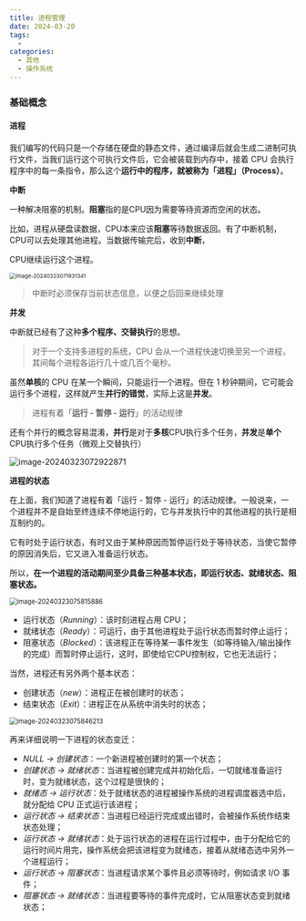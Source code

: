 ```yaml
---
title: 进程管理
date: 2024-03-20
tags: 
  - 
categories: 
  - 其他
  - 操作系统
---
```


### 基础概念

#### **进程**

我们编写的代码只是一个存储在硬盘的静态文件，通过编译后就会生成二进制可执行文件，当我们运行这个可执行文件后，它会被装载到内存中，接着 CPU 会执行程序中的每一条指令，那么这个**运行中的程序，就被称为「进程」（Process）**。

**中断**

一种解决阻塞的机制。**阻塞**指的是CPU因为需要等待资源而空闲的状态。

比如，进程从硬盘读数据，CPU本来应该**阻塞**等待数据返回。有了中断机制，CPU可以去处理其他进程。当数据传输完后，收到**中断**，

CPU继续运行这个进程。

<img src="https://typora-1309665611.cos.ap-nanjing.myqcloud.com/typora/image-20240323071931341.png" alt="image-20240323071931341" style="zoom:67%;" />



> 中断时必须保存当前状态信息，以便之后回来继续处理

**并发**

中断就已经有了这种**多个程序、交替执行**的思想。

>对于一个支持多进程的系统，CPU 会从一个进程快速切换至另一个进程，其间每个进程各运行几十或几百个毫秒。

虽然**单核**的 CPU 在某一个瞬间，只能运行一个进程。但在 1 秒钟期间，它可能会运行多个进程，这样就产生**并行的错觉**，实际上这是**并发**。

>进程有着「**运行 - 暂停 - 运行**」的活动规律

还有个并行的概念容易混淆，**并行**是对于**多核**CPU执行多个任务，**并发**是**单个**CPU执行多个任务（微观上交替执行）

![image-20240323072922871](https://typora-1309665611.cos.ap-nanjing.myqcloud.com/typora/image-20240323072922871.png)

**进程的状态**

在上面，我们知道了进程有着「运行 - 暂停 - 运行」的活动规律。一般说来，一个进程并不是自始至终连续不停地运行的，它与并发执行中的其他进程的执行是相互制约的。

它有时处于运行状态，有时又由于某种原因而暂停运行处于等待状态，当使它暂停的原因消失后，它又进入准备运行状态。

所以，**在一个进程的活动期间至少具备三种基本状态，即运行状态、就绪状态、阻塞状态。**

<img src="https://typora-1309665611.cos.ap-nanjing.myqcloud.com/typora/image-20240323075815886.png" alt="image-20240323075815886" style="zoom:80%;" />

- 运行状态（*Running*）：该时刻进程占用 CPU；
- 就绪状态（*Ready*）：可运行，由于其他进程处于运行状态而暂时停止运行；
- 阻塞状态（*Blocked*）：该进程正在等待某一事件发生（如等待输入/输出操作的完成）而暂时停止运行，这时，即使给它CPU控制权，它也无法运行；

当然，进程还有另外两个基本状态：

- 创建状态（*new*）：进程正在被创建时的状态；
- 结束状态（*Exit*）：进程正在从系统中消失时的状态；



<img src="https://typora-1309665611.cos.ap-nanjing.myqcloud.com/typora/image-20240323075846213.png" alt="image-20240323075846213" style="zoom:80%;" />

再来详细说明一下进程的状态变迁：

- *NULL -> 创建状态*：一个新进程被创建时的第一个状态；
- *创建状态 -> 就绪状态*：当进程被创建完成并初始化后，一切就绪准备运行时，变为就绪状态，这个过程是很快的；
- *就绪态 -> 运行状态*：处于就绪状态的进程被操作系统的进程调度器选中后，就分配给 CPU 正式运行该进程；
- *运行状态 -> 结束状态*：当进程已经运行完成或出错时，会被操作系统作结束状态处理；
- *运行状态 -> 就绪状态*：处于运行状态的进程在运行过程中，由于分配给它的运行时间片用完，操作系统会把该进程变为就绪态，接着从就绪态选中另外一个进程运行；
- *运行状态 -> 阻塞状态*：当进程请求某个事件且必须等待时，例如请求 I/O 事件；
- *阻塞状态 -> 就绪状态*：当进程要等待的事件完成时，它从阻塞状态变到就绪状态；
